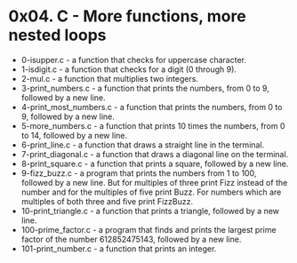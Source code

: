 # 0x04. C - More functions, more nested loops
- 0-isupper.c - a function that checks for uppercase character.
- 1-isdigit.c - a function that checks for a digit (0 through 9).
- 2-mul.c - a function that multiplies two integers.
- 3-print_numbers.c - a function that prints the numbers, from 0 to 9, followed by a new line.
- 4-print_most_numbers.c - a function that prints the numbers, from 0 to 9, followed by a new line.
- 5-more_numbers.c - a function that prints 10 times the numbers, from 0 to 14, followed by a new line.
- 6-print_line.c - a function that draws a straight line in the terminal.
- 7-print_diagonal.c - a function that draws a diagonal line on the terminal.
- 8-print_square.c - a function that prints a square, followed by a new line.
- 9-fizz_buzz.c - a program that prints the numbers from 1 to 100, followed by a new line. But for multiples of three print Fizz instead of the number and for the multiples of five print Buzz. For numbers which are multiples of both three and five print FizzBuzz.
- 10-print_triangle.c - a function that prints a triangle, followed by a new line.
- 100-prime_factor.c - a program that finds and prints the largest prime factor of the number 612852475143, followed by a new line.
- 101-print_number.c - a function that prints an integer.
